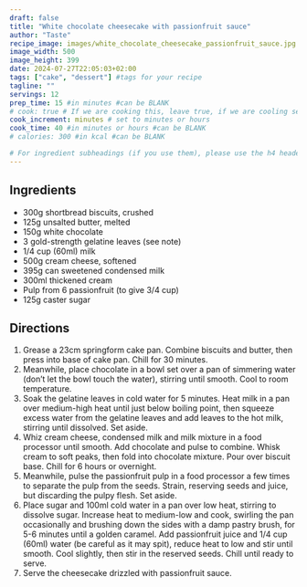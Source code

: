 ```yaml
---
draft: false
title: "White chocolate cheesecake with passionfruit sauce"
author: "Taste"
recipe_image: images/white_chocolate_cheesecake_passionfruit_sauce.jpg #The image for your recipe
image_width: 500
image_height: 399
date: 2024-07-27T22:05:03+02:00
tags: ["cake", "dessert"] #tags for your recipe
tagline: ""
servings: 12
prep_time: 15 #in minutes #can be BLANK
# cook: true # If we are cooking this, leave true, if we are cooling set to false
cook_increment: minutes # set to minutes or hours
cook_time: 40 #in minutes or hours #can be BLANK
# calories: 300 #in kcal #can be BLANK

# For ingredient subheadings (if you use them), please use the h4 header.  For print view I have those elements targeted
---
```



## Ingredients

- 300g shortbread biscuits, crushed
- 125g unsalted butter, melted
- 150g white chocolate
- 3 gold-strength gelatine leaves (see note)
- 1/4 cup (60ml) milk
- 500g cream cheese, softened
- 395g can sweetened condensed milk
- 300ml thickened cream
- Pulp from 6 passionfruit (to give 3/4 cup)
- 125g caster sugar

## Directions

1. Grease a 23cm springform cake pan. Combine biscuits and butter, then press into base of cake pan. Chill for 30 minutes.
2. Meanwhile, place chocolate in a bowl set over a pan of simmering water (don’t let the bowl touch the water), stirring until smooth. Cool to room temperature.
3. Soak the gelatine leaves in cold water for 5 minutes. Heat milk in a pan over medium-high heat until just below boiling point, then squeeze excess water from the gelatine leaves and add leaves to the hot milk, stirring until dissolved. Set aside.
4. Whiz cream cheese, condensed milk and milk mixture in a food processor until smooth. Add chocolate and pulse to combine. Whisk cream to soft peaks, then fold into chocolate mixture. Pour over biscuit base. Chill for 6 hours or overnight.
5. Meanwhile, pulse the passionfruit pulp in a food processor a few times to separate the pulp from the seeds. Strain, reserving seeds and juice, but discarding the pulpy flesh. Set aside.
6. Place sugar and 100ml cold water in a pan over low heat, stirring to dissolve sugar. Increase heat to medium-low and cook, swirling the pan occasionally and brushing down the sides with a damp pastry brush, for 5-6 minutes until a golden caramel. Add passionfruit juice and 1/4 cup (60ml) water (be careful as it may spit), reduce heat to low and stir until smooth. Cool slightly, then stir in the reserved seeds. Chill until ready to serve.
7. Serve the cheesecake drizzled with passionfruit sauce.